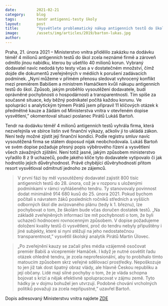 ```yaml
---
date:         2021-02-21
category:     blog
tags:         tendr antigenni-testy školy
layout:       post
title:        "Vysvětlete problematický nákup antigenních testů do škol, vyzývá v dopise Hamáčkovo ministerstvo Pirát Lukáš Bartoň"
image:        /assets/img/articles/2019/barton-lukas.jpg
author:       
---
```


Praha, 21. února 2021 – Ministerstvo vnitra přidělilo zakázku na dodávku téměř 4 milionů antigenních testů do škol zcela neznámé firmě a zároveň odmítlo jinou nabídku, kterou by ušetřilo 40 milionů korun. Vybraný dodavatel navíc nedodá tyto testy včas a v dostatečném množství, čímž dojde dle dokumentů zveřejněných v médiích k porušení zadávacích podmínek. „Nyní můžeme v přímém přenosu sledovat vyhrocený konflikt mezi premiérem Babišem a ministrem Hamáčkem kvůli nákupu antigenních testů do škol. Způsob, jakým proběhlo vysoutěžení dodavatele, budí oprávněné pochybnosti o hospodárnosti a transparentnosti. Tím spíše za současné situace, kdy běžný podnikatel počítá každou korunu. Ve spolupráci s analytickým týmem Pirátů jsem připravil 11 klíčových otázek k předmětné kauze a žádám od Ministerstva vnitra v otevřeném dopise vysvětlení,” okomentoval situaci poslanec Pirátů Lukáš Bartoň.


Tendr na dodávku téměř 4 milionů antigenních testů vyhrála firma, která nezveřejnila ve sbírce listin své finanční výkazy, ačkoliv jí to ukládá zákon. Není tedy možné zjistit její finanční kondici. Podle registru smluv navíc vysoutěžená firma se státem doposud nijak neobchodovala. Lukáš Bartoň ve svém dopise požaduje přesný popis výběrového řízení a vysvětlení všech závažných zjištění. Není totiž jasné, jakým způsobem ministerstvo vyřadilo 8 z 9 uchazečů, podle jakého klíče tyto dodavatele vytipovalo či jak hodnotilo jejich důvěryhodnost. Právě chybějící důvěryhodností přitom resort vysvětloval odmítnutí jednoho ze zájemců. 


> V první fázi by měl vysoutěžený dodavatel zajistit 800 tisíc antigenních testů do 28. února, což je v rozporu s uloženými podmínkami v rámci vyhlášeného tendru. Ty stanovovaly povinnost dodat minimálně 914 680 kusů do 25. února 2021. Pokud bychom počítali s návratem žáků posledních ročníků středních a vyšších odborných škol dle avizovaného plánu (tedy k 1. březnu), lze pochybovat o tom, že školám bude včas doručen dostatek testů. „Na základě zveřejněných informací lze mít pochybnosti o tom, že byli uchazeči hodnoceni rovnocenným způsobem. V dopise požadujeme doložení kvality testů či vysvětlení, proč do tendru nebyly připuštěny i jiné subjekty, které si nyní stěžují na jeho nedostatečnou transparentnost,” vysvětlil školský analytik Pirátů Martin Úlovec.


> „Po zveřejnění kauzy se začali přes média vzájemně osočovat premiér Babiš a vicepremiér Hamáček. I když je nutné osvětlit řadu otázek ohledně tendru, je zcela neprofesionální, aby to probíhalo tímto matoucím způsobem skrz veřejné sdělovací prostředky. Nepoškozuje to jen již tak dost špatný obraz vlády, ale hlavně Českou republiku a její občany. Lidé mají silné pochyby o tom, že je vláda schopna bojovat s krizí a nějak efektivně spolupracovat v zájmu země. Tyto hádky je v dojmu bohužel jen utvrzují. Podobné chování vrcholných politiků považuji za zcela nepřípustné,” uzavřel Bartoň.


Dopis adresovaný Ministerstvu vnitra najdete [ZDE](assets/pdf/web-Žádost-o-informace_tendr-na-dodání-antigenních-testů-do-škol.pdf)
